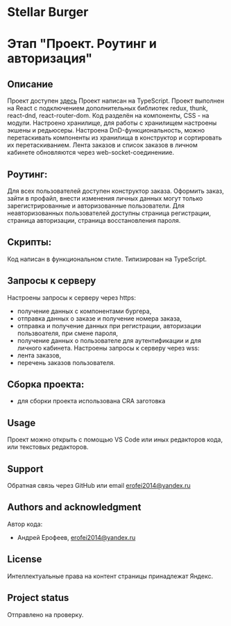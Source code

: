 # Stellar Burger 
# Этап "Проект. Роутинг и авторизация"

## Описание

Проект доступен [здесь](https://erofei2014.github.io/)
Проект написан на TypeScript.
Проект выполнен на React с подключением дополнительных библиотек redux, thunk, react-dnd, react-router-dom. Код разделён на компоненты, CSS - на модули.
Настроено хранилище, для работы с хранилищем настроены экшены и редьюсеры.
Настроена DnD-функциональность, можно перетаскивать компоненты из хранилища в конструктор и сортировать их перетаскиванием.
Лента заказов и список заказов в личном кабинете обновляются через web-socket-соединениие.

## Роутинг:
Для всех пользователей доступен конструктор заказа.
Оформить заказ, зайти в профайл, внести изменения личных данных могут только зарегистрированные и авторизованные пользователи.
Для неавторизованных пользователей доступны страница регистрации, страница авторизации, страница восстановления пароля.

## Скрипты:
Код написан в функциональном стиле. Типизирован на TypeScript.

## Запросы к серверу
Настроены запросы к серверу через https:
- получение данных с компонентами бургера,
- отправка данных о заказе и получение номера заказа,
- отправка и получение данных при регистрации, авторизации пользвоателя, при смене пароля,
- получение данных о пользователе для аутентификации и для личного кабинета.
Настроены запросы к серверу через wss:
- лента заказов,
- перечень заказов пользователя.

## Сборка проекта:
- для сборки проекта использована CRA заготовка

## Usage

Проект можно открыть с помощью VS Code или иных редакторов кода, или текстовых редакторов.

## Support

Обратная связь через GitHub или email erofei2014@yandex.ru

## Authors and acknowledgment

Автор кода:
 - Андрей Ерофеев, erofei2014@yandex.ru

## License

Интеллектуальные права на контент страницы принадлежат Яндекс.

## Project status

Отправлено на проверку.